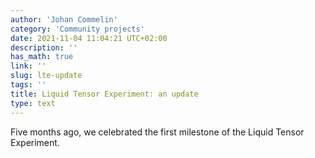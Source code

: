 ```yaml
---
author: 'Johan Commelin'
category: 'Community projects'
date: 2021-11-04 11:04:21 UTC+02:00
description: ''
has_math: true
link: ''
slug: lte-update
tags: ''
title: Liquid Tensor Experiment: an update
type: text
---
```

Five months ago, we celebrated the first milestone of the Liquid Tensor Experiment.
  
